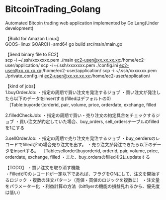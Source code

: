 # BitcoinTrading_Golang
Automated Bitcoin trading web application implemented by Go Lang(Under development)

【Build for Amazon Linux】  
GOOS=linux GOARCH=amd64 go build src/main/main.go

【Send binary file to EC2】  
scp -i ~/.ssh/xxxxxxx.pem ./main ec2-user@xx.xx.xx.xx:/home/ec2-user/application/
scp -i ~/.ssh/xxxxxxx.pem ./config.ini ec2-user@xx.xx.xx.xx:/home/ec2-user/application/
scp -i ~/.ssh/xxxxxxx.pem ./private_config.ini ec2-user@xx.xx.xx.xx:/home/ec2-user/application/


【kind of jobs】  
1.buyOrderJob:
・指定の周期で買い注文を発注するジョブ
・買い注文が発注したら以下のデータをinsertする(filledはデフォルトの0)
　[Table:buyorder]orderid, pair, volume, price, orderdate, exchange, filled 

2.filledCheckJob:
・指定の周期で買い・売り注文の約定具合をチェックするジョブ
・買い注文が約定していた場合、buy_orders, sell_ordersテーブルのfilledを1にする

3.sellOrderJob:
・指定の周期で売り注文を発注するジョブ
・buy_oerdersのレコードでfilledが1の場合売り注文を出す。
・売り注文が発注できたら以下のデータをinsertする。
　[Table:sellorder]buyorderid, orderid, pair, volume, price, orderdate, exchange, filled 
・また、buy_ordersのfilledを2にupdateする


【TODO】
・買い注文を取り消す機能  
・Filledが0のレコードが一定以下であれば、フラグをONにして、注文を開始するロジック 
・複数の注文パターン（売値・買値のロジックを複数に）
・注文量をパラメーター化
・利益計算の方法（bitflyerの機能の損益見れるから、優先度は低い）

